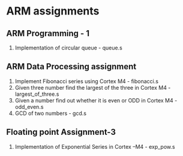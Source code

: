 # ARM assignments
## ARM Programming - 1
 1. Implementation of circular queue - queue.s

## ARM Data Processing assignment
 1. Implement Fibonacci  series using Cortex M4 - fibonacci.s
 2. Given three number find the largest of the three in Cortex M4 - largest_of_three.s
 3.  Given a number find out whether it is even or ODD in Cortex M4 - odd_even.s
 4. GCD of two numbers - gcd.s

## Floating point Assignment-3
 1. Implementation of Exponential Series  in Cortex –M4  - exp_pow.s  
 
 
 
